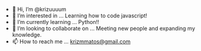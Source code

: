 - 👋 Hi, I’m @krizuuuum
- 👀 I’m interested in ... Learning how to code javascript!
- 🌱 I’m currently learning ... Python!!
- 💞️ I’m looking to collaborate on ... Meeting new people and expanding my knowledge. 
- 📫 How to reach me ... krizmmatos@gmail.com

<!---
krizuuuum/krizuuuum is a ✨ special ✨ repository because its `README.md` (this file) appears on your GitHub profile.
You can click the Preview link to take a look at your changes.
--->
